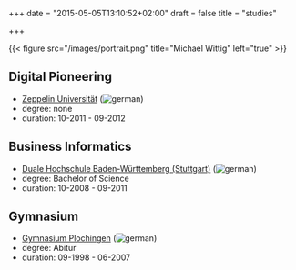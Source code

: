 +++
date = "2015-05-05T13:10:52+02:00"
draft = false
title = "studies"

+++

{{< figure src="/images/portrait.png" title="Michael Wittig" left="true" >}}

## Digital Pioneering

* [Zeppelin Universität](http://www.zu.de/deutsch/bewerberportal/master/eMa_dipi.php?navid=129) (<img src="/images/de.png" title="german">)
* degree: none
* duration: 10-2011 - 09-2012

## Business Informatics

* [Duale Hochschule Baden-Württemberg (Stuttgart)](http://www.dhbw-stuttgart.de/themen/bachelor/fakultaet-wirtschaft/wirtschaftsinformatik/profil/) (<img src="/images/de.png" title="german">)
* degree: Bachelor of Science
* duration: 10-2008 - 09-2011

## Gymnasium

* [Gymnasium Plochingen](http://www.gymnasiumplochingen.de/) (<img src="/images/de.png" title="german">)
* degree: Abitur
* duration: 09-1998 - 06-2007
